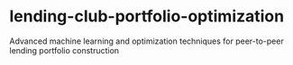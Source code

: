 # lending-club-portfolio-optimization
Advanced machine learning and optimization techniques for peer-to-peer lending portfolio construction

